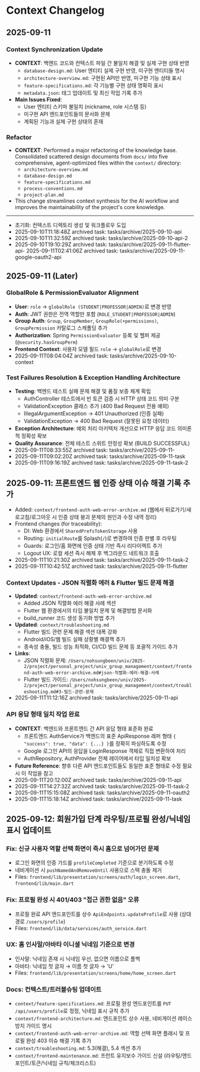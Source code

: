 # Context Changelog

## 2025-09-11

### Context Synchronization Update
- **CONTEXT**: 백엔드 코드와 컨텍스트 파일 간 불일치 해결 및 실제 구현 상태 반영
  - `database-design.md`: User 엔티티 실제 구현 반영, 미구현 엔티티들 명시
  - `architecture-overview.md`: 구현된 API만 반영, 미구현 기능 상태 표시
  - `feature-specifications.md`: 각 기능별 구현 상태 명확히 표시
  - `metadata.json`: 태그 업데이트 및 최신 작업 기록 추가
- **Main Issues Fixed**:
  - User 엔티티 스키마 불일치 (nickname, role 시스템 등)
  - 미구현 API 엔드포인트들의 문서화 문제
  - 계획된 기능과 실제 구현 상태의 혼재

### Refactor
- **CONTEXT**: Performed a major refactoring of the knowledge base. Consolidated scattered design documents from `docs/` into five comprehensive, agent-optimized files within the `context/` directory:
  - `architecture-overview.md`
  - `database-design.md`
  - `feature-specifications.md`
  - `process-conventions.md`
  - `project-plan.md`
- This change streamlines context synthesis for the AI workflow and improves the maintainability of the project's core knowledge.

---

- 초기화: 컨텍스트 디렉토리 생성 및 워크플로우 도입
- 2025-09-10T11:18:48Z archived task: tasks/archive/2025-09-10-api
- 2025-09-10T11:32:59Z archived task: tasks/archive/2025-09-10-api-2
- 2025-09-10T19:10:29Z archived task: tasks/archive/2025-09-11-flutter-api- 2025-09-11T02:41:06Z archived task: tasks/archive/2025-09-11-google-oauth2-api

## 2025-09-11 (Later)

### GlobalRole & PermissionEvaluator Alignment
- **User**: `role` → `globalRole (STUDENT|PROFESSOR|ADMIN)`로 변경 반영
- **Auth**: JWT 권한은 전역 역할만 포함 (`ROLE_STUDENT|PROFESSOR|ADMIN`)
- **Group Auth**: `Group`, `GroupMember`, `GroupRole(+permissions)`, `GroupPermission` 카탈로그 스캐폴딩 추가
- **Authorization**: Spring `PermissionEvaluator` 등록 및 헬퍼 제공 (`@security.hasGroupPerm`)
- **Frontend Context**: 사용자 모델 필드 `role` → `globalRole`로 변경
- 2025-09-11T08:04:04Z archived task: tasks/archive/2025-09-10-context

### Test Failures Resolution & Exception Handling Architecture
- **Testing**: 백엔드 테스트 실패 문제 해결 및 품질 보증 체계 확립
  - AuthController 테스트에서 빈 토큰 검증 시 HTTP 상태 코드 의미 구분
  - ValidationException 클래스 추가 (400 Bad Request 전용 예외)
  - IllegalArgumentException → 401 Unauthorized (인증 실패)
  - ValidationException → 400 Bad Request (잘못된 요청 데이터)
- **Exception Architecture**: 예외 처리 아키텍처 개선으로 HTTP 응답 코드 의미론적 정확성 확보
- **Quality Assurance**: 전체 테스트 스위트 안정성 확보 (BUILD SUCCESSFUL)
- 2025-09-11T08:33:55Z archived task: tasks/archive/2025-09-11-
- 2025-09-11T09:02:20Z archived task: tasks/archive/2025-09-11-task
- 2025-09-11T09:16:19Z archived task: tasks/archive/2025-09-11-task-2

## 2025-09-11: 프론트엔드 웹 인증 상태 이슈 해결 기록 추가
- Added: `context/frontend-auth-web-error-archive.md` (웹에서 뒤로가기/새로고침/로그아웃 시 인증 상태 붕괴 문제의 원인과 수정 내역 정리)
- Frontend changes (for traceability):
  - DI: Web 환경에서 `SharedPrefsTokenStorage` 사용
  - Routing: `initialRoute`를 Splash(`/`)로 변경하여 인증 판별 후 라우팅
  - Guards: 로그인/홈 화면에 인증 상태 기반 즉시 리다이렉트 추가
  - Logout UX: 로컬 세션 즉시 해제 후 백그라운드 네트워크 호출
- 2025-09-11T10:21:30Z archived task: tasks/archive/2025-09-11-task-2
- 2025-09-11T10:42:51Z archived task: tasks/archive/2025-09-11-flutter

### Context Updates - JSON 직렬화 에러 & Flutter 빌드 문제 해결
- **Updated**: `context/frontend-auth-web-error-archive.md` 
  - Added JSON 직렬화 에러 해결 사례 섹션
  - Flutter 웹 환경에서의 타입 불일치 문제 및 해결방법 문서화
  - build_runner 코드 생성 동기화 방법 추가
- **Updated**: `context/troubleshooting.md`
  - Flutter 빌드 관련 문제 해결 섹션 대폭 강화
  - Android/iOS/웹 빌드 실패 상황별 해결책 추가
  - 종속성 충돌, 빌드 성능 최적화, CI/CD 빌드 문제 등 포괄적 가이드 추가
- **Links**: 
  - JSON 직렬화 문제: `/Users/nohsungbeen/univ/2025-2/project/personal_project/univ_group_management/context/frontend-auth-web-error-archive.md#json-직렬화-에러-해결-사례`
  - Flutter 빌드 가이드: `/Users/nohsungbeen/univ/2025-2/project/personal_project/univ_group_management/context/troubleshooting.md#3-빌드-관련-문제`
- 2025-09-11T11:12:16Z archived task: tasks/archive/2025-09-11-api

### API 응답 형태 일치 작업 완료
- **CONTEXT**: 백엔드와 프론트엔드 간 API 응답 형태 표준화 완료
  - 프론트엔드 AuthService가 백엔드의 표준 ApiResponse 래퍼 형태 `{ "success": true, "data": {...} }`를 정확히 파싱하도록 수정
  - Google 로그인 API의 응답을 LoginResponse 객체로 직접 변환하여 처리
  - AuthRepository, AuthProvider 전체 레이어에서 타입 일치성 확보
- **Future Reference**: 향후 다른 API 엔드포인트들도 동일한 표준 형태로 수정 필요 시 이 작업을 참고
- 2025-09-11T20:12:00Z archived task: tasks/archive/2025-09-11-api
- 2025-09-11T14:27:32Z archived task: tasks/archive/2025-09-11-task-2
- 2025-09-11T15:15:08Z archived task: tasks/archive/2025-09-11-oauth2
- 2025-09-11T15:18:14Z archived task: tasks/archive/2025-09-11-task

## 2025-09-12: 회원가입 단계 라우팅/프로필 완성/닉네임 표시 업데이트

### Fix: 신규 사용자 역할 선택 화면이 즉시 홈으로 넘어가던 문제
- 로그인 화면의 인증 가드를 `profileCompleted` 기준으로 분기하도록 수정
- 네비게이션 시 `pushNamedAndRemoveUntil` 사용으로 스택 충돌 제거
- Files: `frontend/lib/presentation/screens/auth/login_screen.dart`, `frontend/lib/main.dart`

### Fix: 프로필 완성 시 401/403 "접근 권한 없음" 오류
- 프로필 완료 API 엔드포인트를 상수 `ApiEndpoints.updateProfile`로 사용 (상대 경로 `/users/profile`)
- Files: `frontend/lib/data/services/auth_service.dart`

### UX: 홈 인사말/아바타 이니셜 닉네임 기준으로 변경
- 인사말: 닉네임 존재 시 닉네임 우선, 없으면 이름으로 폴백
- 아바타: 닉네임 첫 글자 → 이름 첫 글자 → 'U'
- Files: `frontend/lib/presentation/screens/home/home_screen.dart`

### Docs: 컨텍스트/트러블슈팅 업데이트
- `context/feature-specifications.md`: 프로필 완성 엔드포인트를 `PUT /api/users/profile`로 정정, 닉네임 표시 규칙 추가
- `context/frontend-architecture.md`: 엔드포인트 상수 사용, 네비게이션 레이스 방지 가이드 명시
- `context/frontend-auth-web-error-archive.md`: 역할 선택 화면 플래시 및 프로필 완성 403 이슈 해결 기록 추가
- `context/troubleshooting.md`: 5.3(해결), 5.4 섹션 추가
- `context/frontend-maintenance.md`: 프런트 유지보수 가이드 신설 (라우팅/엔드포인트/토큰/닉네임 규칙/체크리스트)
